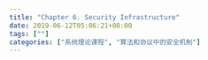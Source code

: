 ```yaml
---
title: "Chapter 6. Security Infrastructure"
date: 2019-06-12T05:06:21+08:00
tags: [""]
categories: ["系统理论课程", "算法和协议中的安全机制"]
---
```




